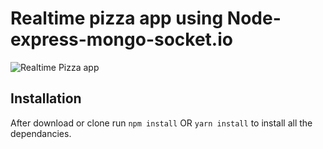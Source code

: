 # Realtime pizza app using Node-express-mongo-socket.io

![Realtime Pizza app](https://github.com/codersgyan/realtime-pizza-app-node-express-mongo/blob/master/Screenshot%2021-03-05%20at%2023.03.06.png?raw=true)




## Installation 
After download or clone run `npm install` OR `yarn install` to install all the dependancies.
